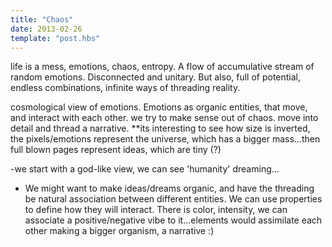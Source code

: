 ```yaml
---
title: "Chaos"
date: 2013-02-26
template: "post.hbs"
---
```


life is a mess, emotions, chaos, entropy. A flow of accumulative stream of random emotions. Disconnected and unitary.
But also, full of potential, endless combinations, infinite ways of threading reality.

cosmological view of emotions. Emotions as organic entities, that move, and interact with each other.
we try to make sense out of chaos. move into detail and thread a narrative. **its interesting to see how size is inverted, the pixels/emotions represent the universe, which has a bigger mass...then full blown pages represent ideas, which are tiny (?)

-we start with a god-like view, we can see 'humanity' dreaming...

- We might want to make ideas/dreams organic, and have the threading be natural association between different entities. We can use properties to define how they will interact. There is color, intensity, we can associate a positive/negative vibe to it...elements would assimilate each other making a bigger organism, a narrative :) 